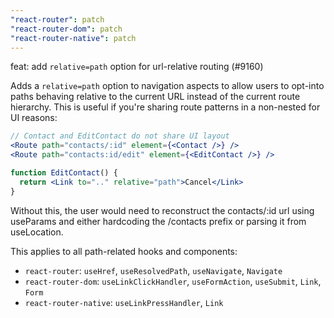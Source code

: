 ```yaml
---
"react-router": patch
"react-router-dom": patch
"react-router-native": patch
---
```


feat: add `relative=path` option for url-relative routing (#9160)

Adds a `relative=path` option to navigation aspects to allow users to opt-into paths behaving relative to the current URL instead of the current route hierarchy. This is useful if you're sharing route patterns in a non-nested for UI reasons:

```jsx
// Contact and EditContact do not share UI layout
<Route path="contacts/:id" element={<Contact />} />
<Route path="contacts:id/edit" element={<EditContact />} />

function EditContact() {
  return <Link to=".." relative="path">Cancel</Link>
}
```

Without this, the user would need to reconstruct the contacts/:id url using useParams and either hardcoding the /contacts prefix or parsing it from useLocation.

This applies to all path-related hooks and components:

- `react-router`: `useHref`, `useResolvedPath`, `useNavigate`, `Navigate`
- `react-router-dom`: `useLinkClickHandler`, `useFormAction`, `useSubmit`, `Link`, `Form`
- `react-router-native`: `useLinkPressHandler`, `Link`
